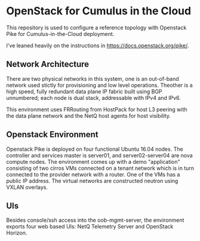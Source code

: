 # OpenStack for Cumulus in the Cloud

This repository is used to configure a reference topology with Openstack Pike for Cumulus-in-the-Cloud deployment.

I've leaned heavily on the instructions in https://docs.openstack.org/pike/.

## Network Architecture

There are two physical networks in this system, one is an out-of-band network used stictly for provisioning and low level operations.  Theother is a high speed, fully redundant data plane IP fabric built using BGP unnumbered; each node is dual stack, addressable with IPv4 and IPv6.

This environment uses FRRouting from HostPack for host L3 peering with the data plane network and the NetQ host agents for host visibility. 

## Openstack Environment

Openstack Pike is deployed on four functional Ubuntu 16.04 nodes.  The controller and services master is server01, and server02-server04 are nova compute nodes.  The environment comes up with a demo "application" consisting of two cirros VMs connected on a tenant network which is in turn connected to the provider network with a router. One of the VMs has a public IP address.  The virtual networks are constructed neutron using VXLAN overlays.

## UIs
Besides console/ssh access into the oob-mgmt-server, the environment exports four web based UIs: NetQ Telemetry Server and OpenStack Horizon.

